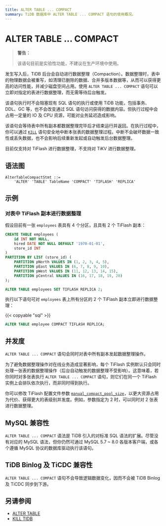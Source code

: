 ```yaml
---
title: ALTER TABLE ... COMPACT
summary: TiDB 数据库中 ALTER TABLE ... COMPACT 语句的使用概况。
---
```


# ALTER TABLE ... COMPACT

> **警告：**
>
> 该语句目前是实验性功能，不建议在生产环境中使用。

发生写入后，TiDB 后台会自动进行数据整理（Compaction）。数据整理时，表中的物理数据会被重写，如清理已删除的数据、合并多版本数据等，从而可以获得更高的访问性能，并减少磁盘空间占用。使用 `ALTER TABLE ... COMPACT` 语句可以立即对指定的表进行数据整理，而无需等待后台触发。

该语句执行时不会阻塞现有 SQL 语句的执行或使用 TiDB 功能，包括事务、DDL、GC 等，也不会改变通过 SQL 语句访问获得的数据内容。但执行过程中会占用一定量的 IO 及 CPU 资源，可能对业务延迟造成影响。

该语句会等待表中所有副本都数据整理完毕后才结束运行并返回。在执行过程中，你可以通过 [`KILL`](/sql-statements/sql-statement-kill.md) 语句安全地中断本张表的数据整理过程。中断不会破坏数据一致性或丢失数据，也不会影响后续重新发起或自动触发后台数据整理。

目前仅支持对 TiFlash 进行数据整理，不支持对 TiKV 进行数据整理。

## 语法图

```ebnf+diagram
AlterTableCompactStmt ::=
    'ALTER' 'TABLE' TableName 'COMPACT' 'TIFLASH' 'REPLICA'
```

## 示例

### 对表中 TiFlash 副本进行数据整理

假设目前有一张 `employees` 表具有 4 个分区，且具有 2 个 TiFlash 副本：

```sql
CREATE TABLE employees (
    id INT NOT NULL,
    hired DATE NOT NULL DEFAULT '1970-01-01',
    store_id INT
)
PARTITION BY LIST (store_id) (
    PARTITION pNorth VALUES IN (1, 2, 3, 4, 5),
    PARTITION pEast VALUES IN (6, 7, 8, 9, 10),
    PARTITION pWest VALUES IN (11, 12, 13, 14, 15),
    PARTITION pCentral VALUES IN (16, 17, 18, 19, 20)
);

ALTER TABLE employees SET TIFLASH REPLICA 2;
```

执行以下语句可对 `employees` 表上所有分区的 2 个 TiFlash 副本立即进行数据整理：

{{< copyable "sql" >}}

```sql
ALTER TABLE employee COMPACT TIFLASH REPLICA;
```

## 并发度

`ALTER TABLE ... COMPACT` 语句会同时对表中所有副本发起数据整理操作。

为了避免数据整理操作对在线业务造成显著影响，每个 TiFlash 实例默认只会同时处理一张表的数据整理操作（后台自动触发的数据整理不受影响）。这意味着，若你同时对多张表执行 `ALTER TABLE ... COMPACT` 语句，则它们在同一个 TiFlash 实例上会排队依次执行，而非同时得到执行。

你可以修改 TiFlash 配置文件参数 [`manual_compact_pool_size`](/tiflash/tiflash-configuration.md)，以更大资源占用为代价、获得更大的表级别并发度。例如，参数指定为 2 时，可以同时对 2 张表进行数据整理。

## MySQL 兼容性

`ALTER TABLE ... COMPACT` 语法是 TiDB 引入的对标准 SQL 语法的扩展。尽管没有对应的 MySQL 语法，但你仍然可通过 MySQL 5.7 ~ 8.0 各版本客户端，或各个遵循 MySQL 协议的数据库驱动执行该语句。

## TiDB Binlog 及 TiCDC 兼容性

`ALTER TABLE ... COMPACT` 语句不会导致逻辑数据变化，因而不会被 TiDB Binlog 及 TiCDC 同步到下游。

## 另请参阅

- [ALTER TABLE](/sql-statements/sql-statement-alter-table.md)
- [KILL TIDB](/sql-statements/sql-statement-kill.md)

